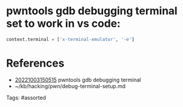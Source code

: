 # pwntools gdb debugging terminal set to work in vs code:
```python
context.terminal = ['x-terminal-emulator', '-e']
```

# References
- [20221003150515](/zet/20221003150515/) pwntools gdb debugging terminal
- ~/kb/hacking/pwn/debug-terminal-setup.md

Tags:
    #assorted

